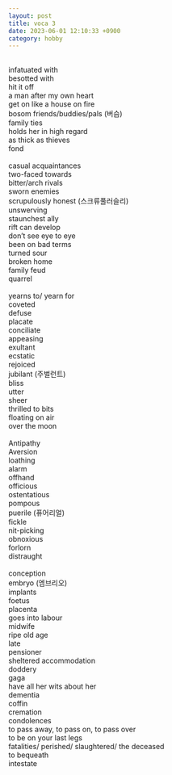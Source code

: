 ```yaml
---
layout: post
title: voca 3
date: 2023-06-01 12:10:33 +0900
category: hobby
---
```

<br/>
infatuated with
<br/>
besotted with
<br/>
hit it off
<br/>
a man after my own heart
<br/>
get on like a house on fire
<br/>
bosom friends/buddies/pals (버슴)
<br/>
family ties
<br/>
holds her in high regard
<br/>
as thick as thieves
<br/>
fond
<br/>
<br/>
casual acquaintances
<br/>
two-faced towards
<br/>
bitter/arch rivals
<br/>
sworn enemies
<br/>
scrupulously honest (스크류풀러슬리)
<br/>
unswerving
<br/>
staunchest ally
<br/>
rift can develop
<br/>
don’t see eye to eye
<br/>
been on bad terms
<br/>
turned sour
<br/>
broken home
<br/>
family feud
<br/>
quarrel
<br/>
<br/>
yearns to/ yearn for
<br/>
coveted
<br/>
defuse
<br/>
placate
<br/>
conciliate
<br/>
appeasing
<br/>
exultant
<br/>
ecstatic
<br/>
rejoiced
<br/>
jubilant (주벌런트)
<br/>
bliss
<br/>
utter
<br/>
sheer
<br/>
thrilled to bits
<br/>
floating on air
<br/>
over the moon
<br/>
<br/>
Antipathy
<br/>
Aversion
<br/>
loathing
<br/>
alarm
<br/>
offhand
<br/>
officious
<br/>
ostentatious
<br/>
pompous
<br/>
puerile (퓨어리얼)
<br/>
fickle
<br/>
nit-picking
<br/>
obnoxious
<br/>
forlorn
<br/>
distraught
<br/>
<br/>
conception
<br/>
embryo (엠브리오)
<br/>
implants
<br/>
foetus
<br/>
placenta
<br/>
goes into labour
<br/>
midwife
<br/>
ripe old age
<br/>
late
<br/>
pensioner
<br/>
sheltered accommodation
<br/>
doddery
<br/>
gaga
<br/>
have all her wits about her
<br/>
dementia
<br/>
coffin
<br/>
cremation
<br/>
condolences
<br/>
to pass away, to pass on, to pass over
<br/>
to be on your last legs
<br/>
fatalities/ perished/ slaughtered/ the deceased
<br/>
to bequeath
<br/>
intestate